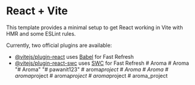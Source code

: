 # React + Vite

This template provides a minimal setup to get React working in Vite with HMR and some ESLint rules.

Currently, two official plugins are available:

- [@vitejs/plugin-react](https://github.com/vitejs/vite-plugin-react/blob/main/packages/plugin-react/README.md) uses [Babel](https://babeljs.io/) for Fast Refresh
- [@vitejs/plugin-react-swc](https://github.com/vitejs/vite-plugin-react-swc) uses [SWC](https://swc.rs/) for Fast Refresh
#   A r o m a  
 #   A r o m a  
 "# Aroma" 
"# pawanit123" 
#   a r o m a _ p r o j e c t  
 #   A r o m a  
 #   A r o m a  
 #   a r o m a _ p r o j e c t  
 #   a r o m a _ p r o j e c t  
 #   a r o m a _ p r o j e c t  
 #   a r o m a _ p r o j e c t  
 
